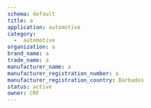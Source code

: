 ```yaml
---
schema: default
title: a
application: automotive
category:
  -  automotive
organization: a
brand_name: a
trade_name: a
manufacturer_name: a
manufacturer_registration_number: a
manufacturer_registration_country: Barbados
status: active
owner: CRF
---
```

